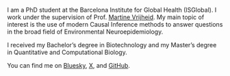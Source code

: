 I am a PhD student at the Barcelona Institute for Global Health (ISGlobal).
I work under the supervision of Prof. [Martine Vrijheid](https://www.isglobal.org/en/our-team/-/profiles/18514).
My main topic of interest is the use of modern Causal Inference methods to answer questions in the broad field of Environmental Neuroepidemiology.

I received my Bachelor’s degree in Biotechnology and my Master’s degree in Quantitative and Computational Biology.

You can find me on [Bluesky](https://bsky.app/profile/lorenzofepi.bsky.social), [X](https://x.com/epinobody), and [GitHub](https://github.com/lorenzoFabbri).
